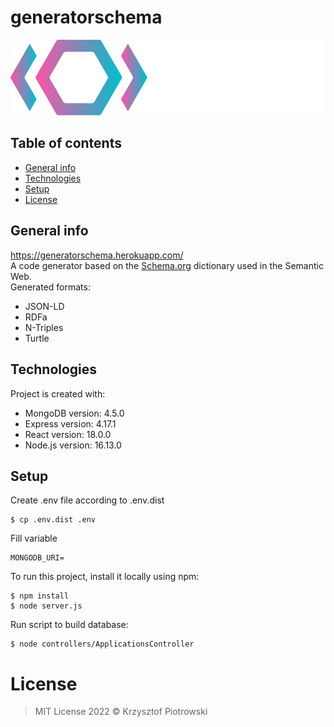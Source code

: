 # generatorschema
![](frontend/src/assets/logo-dark.svg)

## Table of contents
* [General info](#general-info)
* [Technologies](#technologies)
* [Setup](#setup)
* [License](#license)

## General info
https://generatorschema.herokuapp.com/ <br />
A code generator based on the [Schema.org](https://schema.org/) dictionary used in the Semantic Web. <br />
Generated formats:
* JSON-LD
* RDFa
* N-Triples
* Turtle
	
## Technologies
Project is created with:
* MongoDB version: 4.5.0
* Express version: 4.17.1
* React version: 18.0.0
* Node.js version: 16.13.0
	
## Setup
Create .env file according to .env.dist 
```
$ cp .env.dist .env
```
Fill variable
```
MONGODB_URI=
```

To run this project, install it locally using npm:
```
$ npm install
$ node server.js
```

Run script to build database:
```
$ node controllers/ApplicationsController
```

# License
> MIT License 2022 © Krzysztof Piotrowski
